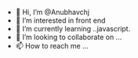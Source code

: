 - 👋 Hi, I’m @Anubhavchj
- 👀 I’m interested in front end 
- 🌱 I’m currently learning ..javascript.
- 💞️ I’m looking to collaborate on ...
- 📫 How to reach me ...

<!---
Anubhavchj/Anubhavchj is a ✨ special ✨ repository because its `README.md` (this file) appears on your GitHub profile.
You can click the Preview link to take a look at your changes.
--->
